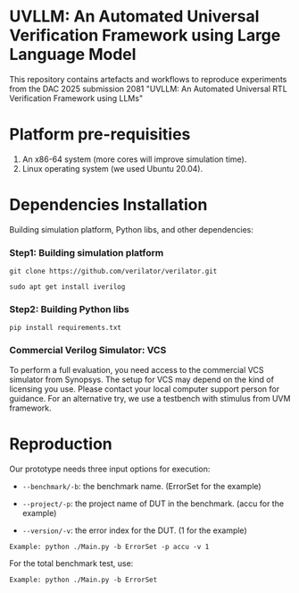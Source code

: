 # UVLLM: An Automated Universal Verification Framework using Large Language Model
This repository contains artefacts and workflows to reproduce experiments from the DAC 2025 submission 2081
"UVLLM: An Automated Universal RTL Verification Framework using LLMs"
# Platform pre-requisities
1. An x86-64 system (more cores will improve simulation time).
2. Linux operating system (we used Ubuntu 20.04).
# Dependencies Installation
Building simulation platform, Python libs, and other dependencies:

### Step1: Building simulation platform

`git clone https://github.com/verilator/verilator.git`

`sudo apt get install iverilog`

### Step2: Building Python libs

`pip install requirements.txt`

### Commercial Verilog Simulator: VCS

To perform a full evaluation, you need access to the commercial VCS simulator from Synopsys. The setup for VCS may depend on the kind of licensing you use. Please contact your local computer support person for guidance.
For an alternative try, we use a testbench with stimulus from UVM framework.

# Reproduction
Our prototype needs three input options for execution:

* `--benchmark/-b`: the benchmark name. (ErrorSet for the example)

* `--project/-p`: the project name of DUT in the benchmark. (accu for the example)

* `--version/-v`: the error index for the DUT. (1 for the example)

```
Example: python ./Main.py -b ErrorSet -p accu -v 1
```

For the total benchmark test, use:

```
Example: python ./Main.py -b ErrorSet
```
